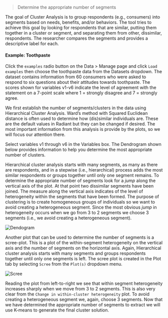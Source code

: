 > Determine the appropriate number of segments

The goal of Cluster Analysis is to group respondents (e.g., consumers) into segments based on needs, benefits, and/or behaviors. The tool tries to achieve this goal by looking for respondents that are similar, putting them together in a cluster or segment, and separating them from other, dissimilar, respondents. The researcher compares the segments and provides a descriptive label for each.

#### Example: Toothpaste

Click the `examples` radio button on the Data > Manage page and click `Load examples` then choose the toothpaste  data from the Datasets dropdown. The dataset contains information from 60 consumers who were asked to respond to six questions about their attitudes towards toothpaste. The scores shown for variables v1-v6 indicate the level of agreement with the statement on a 7-point scale where 1 = strongly disagree and 7 = strongly agree.

We first establish the number of segments/clusters in the data using Hierarchical Cluster Analysis. Ward’s method with Squared Euclidean distance is often used to determine how (dis)similar individuals are. These are the default values in Radiant but they can be changed if desired. The most important information from this analysis is provide by the plots, so we will focus our attention there.

Select variables v1 through v6 in the Variables box. The Dendrogram shown below provides information to help you determine the most appropriate number of clusters.

Hierarchical cluster analysis starts with many segments, as many as there are respondents, and in a stepwise (i.e., hierarchical) process adds the most similar respondents or groups together until only one segment remains. To determine the appropriate number of segments look for a _jump_ along the vertical axis of the plot. At that point two dissimilar segments have been joined. The measure along the vertical axis indicates of the level of heterogeneity within the segments that have been formed. The purpose of clustering is to create homogeneous groups of individuals so we want to avoid creating a heterogeneous segment. Since the most obvious _jump_ in heterogeneity occurs when we go from 3 to 2 segments we choose 3 segments (i.e., we avoid creating a heterogeneous segment).

![Dendogram](figures_marketing/plot_hier_clus_dendro.png)

Another plot that can be used to determine the number of segments is a scree-plot. This is a plot of the within-segment heterogeneity on the vertical axis and the number of segments on the horizontal axis. Again, Hierarchical cluster analysis starts with many segments and groups respondents together until only one segments is left. The scree plot is created in the Plot tab by selecting `Scree` from the `Plot(s)` dropdown menu.

![Scree](figures_marketing/plot_hier_clus_scree.png)

Reading the plot from left-to-right we see that within segment heterogeneity increases sharply when we move from 3 to 2 segments. This is also very clear from the `Change in within-cluster heterogeneity` plot. To avoid creating a heterogeneous segment we, again, choose 3 segments. Now that we have determined the appropriate number of segments to extract we will use K-means to generate the final cluster solution.
